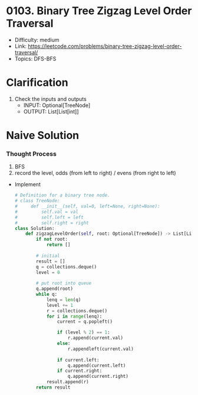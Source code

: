 # 0103. Binary Tree Zigzag Level Order Traversal

* Difficulty: medium
* Link: https://leetcode.com/problems/binary-tree-zigzag-level-order-traversal/
* Topics: DFS-BFS

# Clarification

1. Check the inputs and outputs
    - INPUT: Optional[TreeNode]
    - OUTPUT: List[List[int]]

# Naive Solution

### Thought Process

1. BFS
2. record the level, odds (from left to right) / evens (from right to left)
- Implement
    
    ```python
    # Definition for a binary tree node.
    # class TreeNode:
    #     def __init__(self, val=0, left=None, right=None):
    #         self.val = val
    #         self.left = left
    #         self.right = right
    class Solution:
        def zigzagLevelOrder(self, root: Optional[TreeNode]) -> List[List[int]]:
            if not root:
                return []
            
            # initial
            result = []
            q = collections.deque()
            level = 0
            
            # put root into queue
            q.append(root)
            while q:
                lenq = len(q)
                level += 1
                r = collections.deque()
                for i in range(lenq):
                    current = q.popleft()
    
                    if (level % 2) == 1:
                        r.append(current.val)
                    else:
                        r.appendleft(current.val)
                    
                    if current.left:
                        q.append(current.left)
                    if current.right:
                        q.append(current.right)
                result.append(r)
            return result
    ```